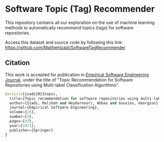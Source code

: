 # Software Topic (Tag) Recommender
This repository contains all our exploration on the use of machine learning methods to automatically recommend topics (tags) for software repositories.

Access this dataset and source code by following this link: <a href="https://github.com/MalihehIzadi/SoftwareTagRecommender" target="_blank">https://github.com/MalihehIzadi/SoftwareTagRecommender</a>

## Citation
This work is accepted for publication in [Empirical Software Engineering Journal](https://rdcu.be/cn1pi), under the title of "Topic Recommendation for Software Repositories using Multi-label Classification Algorithms".

```python
@article{izadi2021topic,
  title={Topic recommendation for software repositories using multi-label classification algorithms},
  author={Izadi, Maliheh and Heydarnoori, Abbas and Gousios, Georgios},
  journal={Empirical Software Engineering},
  volume={26},
  number={5},
  pages={93},
  year={2021},
  publisher={Springer}
}
```
